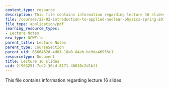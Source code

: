 ```yaml
---
content_type: resource
description: This file contains information regarding lecture 16 slides
file: /courses/22-02-introduction-to-applied-nuclear-physics-spring-2012/2f9632517cd236cd817140610c2d1bff_MIT22_02S12_lec16.pdf
file_type: application/pdf
learning_resource_types:
- Lecture Notes
ocw_type: OCWFile
parent_title: Lecture Notes
parent_type: CourseSection
parent_uid: 6366432d-4d81-18a0-84eb-bc9da46956c1
resourcetype: Document
title: Lecture 16 slides
uid: 2f963251-7cd2-36cd-8171-40610c2d1bff
---
```

This file contains information regarding lecture 16 slides

